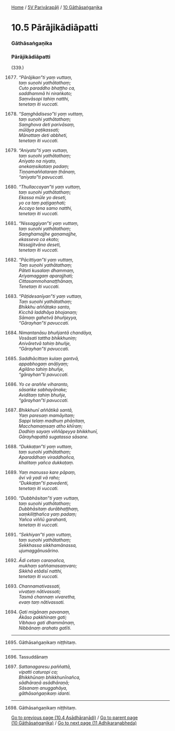 
[Home](/) / [5V Parivārapāḷi](../../5V.md) / [10 Gāthāsaṅgaṇika](../10.md)

# 10.5 Pārājikādiāpatti

### Gāthāsaṅgaṇika

### Pārājikādiāpatti

(339.)

1677. _“Pārājikan”ti yaṃ vuttaṃ,_  
_taṃ suṇohi yathātathaṃ;_  
_Cuto paraddho bhaṭṭho ca,_  
_saddhammā hi niraṅkato;_  
_Saṃvāsopi tahiṃ natthi,_  
_tenetaṃ iti vuccati._  


1678. _“Saṃghādiseso”ti yaṃ vuttaṃ,_  
_taṃ suṇohi yathātathaṃ;_  
_Saṃghova deti parivāsaṃ,_  
_mūlāya paṭikassati;_  
_Mānattaṃ deti abbheti,_  
_tenetaṃ iti vuccati._  


1679. _“Aniyato”ti yaṃ vuttaṃ,_  
_taṃ suṇohi yathātathaṃ;_  
_Aniyato na niyato,_  
_anekaṃsikataṃ padaṃ;_  
_Tiṇṇamaññataraṃ ṭhānaṃ,_  
_“aniyato”ti pavuccati._  


1680. _“Thullaccayan”ti yaṃ vuttaṃ,_  
_taṃ suṇohi yathātathaṃ;_  
_Ekassa mūle yo deseti,_  
_yo ca taṃ paṭigaṇhati;_  
_Accayo tena samo natthi,_  
_tenetaṃ iti vuccati._  


1681. _“Nissaggiyan”ti yaṃ vuttaṃ,_  
_taṃ suṇohi yathātathaṃ;_  
_Saṃghamajjhe gaṇamajjhe,_  
_ekasseva ca ekato;_  
_Nissajjitvāna deseti,_  
_tenetaṃ iti vuccati._  


1682. _“Pācittiyan”ti yaṃ vuttaṃ,_  
_Taṃ suṇohi yathātathaṃ;_  
_Pāteti kusalaṃ dhammaṃ,_  
_Ariyamaggaṃ aparajjhati;_  
_Cittasammohanaṭṭhānaṃ,_  
_Tenetaṃ iti vuccati._  


1683. _“Pāṭidesanīyan”ti yaṃ vuttaṃ,_  
_Taṃ suṇohi yathātathaṃ;_  
_Bhikkhu aññātako santo,_  
_Kicchā laddhāya bhojanaṃ;_  
_Sāmaṃ gahetvā bhuñjeyya,_  
_“Gārayhan”ti pavuccati._  


1684. _Nimantanāsu bhuñjantā chandāya,_  
_Vosāsati tattha bhikkhuniṃ;_  
_Anivāretvā tahiṃ bhuñje,_  
_“Gārayhan”ti pavuccati._  


1685. _Saddhācittaṃ kulaṃ gantvā,_  
_appabhogaṃ anāḷiyaṃ;_  
_Agilāno tahiṃ bhuñje,_  
_“gārayhan”ti pavuccati._  


1686. _Yo ce araññe viharanto,_  
_sāsaṅke sabhayānake;_  
_Aviditaṃ tahiṃ bhuñje,_  
_“gārayhan”ti pavuccati._  


1687. _Bhikkhunī aññātikā santā,_  
_Yaṃ paresaṃ mamāyitaṃ;_  
_Sappi telaṃ madhuṃ phāṇitaṃ,_  
_Macchamaṃsaṃ atho khīraṃ;_  
_Dadhiṃ sayaṃ viññāpeyya bhikkhunī,_  
_Gārayhapattā sugatassa sāsane._  


1688. _“Dukkaṭan”ti yaṃ vuttaṃ,_  
_taṃ suṇohi yathātathaṃ;_  
_Aparaddhaṃ viraddhañca,_  
_khalitaṃ yañca dukkaṭaṃ._  


1689. _Yaṃ manusso kare pāpaṃ,_  
_āvi vā yadi vā raho;_  
_“Dukkaṭan”ti pavedenti,_  
_tenetaṃ iti vuccati._  


1690. _“Dubbhāsitan”ti yaṃ vuttaṃ,_  
_taṃ suṇohi yathātathaṃ;_  
_Dubbhāsitaṃ durābhaṭṭhaṃ,_  
_saṃkiliṭṭhañca yaṃ padaṃ;_  
_Yañca viññū garahanti,_  
_tenetaṃ iti vuccati._  


1691. _“Sekhiyan”ti yaṃ vuttaṃ,_  
_taṃ suṇohi yathātathaṃ;_  
_Sekkhassa sikkhamānassa,_  
_ujumaggānusārino._  


1692. _Ādi cetaṃ caraṇañca,_  
_mukhaṃ saññamasaṃvaro;_  
_Sikkhā etādisī natthi,_  
_tenetaṃ iti vuccati._  


1693. _Channamativassati,_  
_vivaṭaṃ nātivassati;_  
_Tasmā channaṃ vivaretha,_  
_evaṃ taṃ nātivassati._  


1694. _Gati migānaṃ pavanaṃ,_  
_Ākāso pakkhinaṃ gati;_  
_Vibhavo gati dhammānaṃ,_  
_Nibbānaṃ arahato gatīti._  


---

1695. Gāthāsaṅgaṇikaṃ niṭṭhitaṃ.



---

1696. Tassuddānaṃ



1697. _Sattanagaresu paññattā,_  
_vipatti caturopi ca;_  
_Bhikkhūnaṃ bhikkhunīnañca,_  
_sādhāraṇā asādhāraṇā;_  
_Sāsanaṃ anuggahāya,_  
_gāthāsaṅgaṇikaṃ idanti._  


---

1698. Gāthāsaṅgaṇikaṃ niṭṭhitaṃ.



[Go to previous page (10.4 Asādhāraṇādi)](10.4.md) / [Go to parent page (10 Gāthāsaṅgaṇika)](../10.md) / [Go to next page (11 Adhikaraṇabheda)](../11.md)


